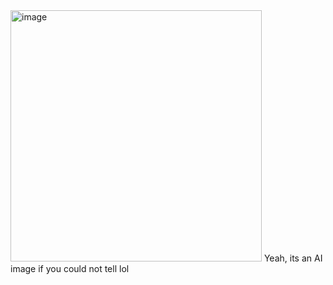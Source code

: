 <img width="402" alt="image" src="https://github.com/Jubaroo/Galactic_Pioneers/assets/26826074/e3a10726-983c-4c66-9eb8-f6a9f7f217f7">
Yeah, its an AI image if you could not tell lol
